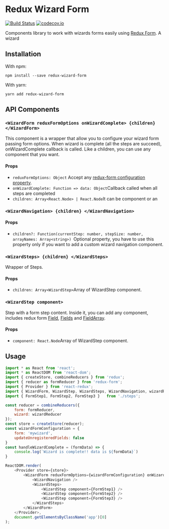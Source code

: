 Redux Wizard Form
=========================

[![Build Status](https://img.shields.io/travis/frankPairs/redux-wizard-form.svg)](https://travis-ci.org/frankPairs/redux-wizard-form)
[![codecov.io](https://codecov.io/gh/frankPairs/redux-wizard-form/branch/master/graph/badge.svg)](https://codecov.io/gh/frankPairs/redux-wizard-form)

Components library to work with wizards forms easily using  [Redux Form](https://github.com/erikras/redux-form). A wizard 

## Installation

With npm:
```
npm install --save redux-wizard-form
```
With yarn: 
```
yarn add redux-wizard-form
```

## API Components

### `<WizardForm reduxFormOptions onWizardComplete> {children} </WizardForm>`

This component is a wrapper that allow you to configure your wizard form passing form options. When wizard is complete (all the steps are succeed), onWizardComplete callback is called. Like a children, you can use any component that you want.

#### Props
* `reduxFormOptions: Object` Accept any [redux-form configuration property](https://redux-form.com/7.2.1/docs/api/reduxform.md/).
* `onWizardComplete: Function => data: Object`Callback called when all steps are completed
* `children: Array<React.Node> | React.Node`It can be component or an  

### `<WizardNavigation> {children} </WizardNavigation>`  

#### Props
* `children?: Function(currentStep: number, stepSize: number, arrayNames: Array<string>) `Optional property, you have to use this property only if you want to add a custom wizard navigation component.  

### `<WizardSteps> {children} </WizardSteps>`

Wrapper of Steps.  

#### Props
* `children: Array<WizardStep>`Array of WizardStep component.  

### `<WizardStep component>`

Step with a form step content. Inside it, you can add any component, includes redux form [Field](https://redux-form.com/7.2.1/docs/api/field.md/), [Fields](https://redux-form.com/7.2.1/docs/api/fields.md/) and  [FieldArray](https://redux-form.com/7.2.1/docs/api/fields.md/).  

#### Props
* `component: React.Node`Array of WizardStep component.  

## Usage
```js
import * as React from 'react';
import * as ReactDOM from 'react-dom';
import { createStore, combineReducers } from 'redux';
import { reducer as formReducer } from 'redux-form';
import { Provider } from 'react-redux';
import { WizardForm, WizardStep, WizardSteps, WizardNavigation, wizardReducer } from 'redux-wizard-form ';
import { FormStep1, FormStep2, FormStep3 }   from './steps';

const reducer = combineReducers({
	form: formReducer,
	wizard: wizardReducer
});
const store = createStore(reducer);
const wizardFormConfiguration = {
	form: 'mywizard',
	updateUnregisteredFields: false
}
const handleWizardComplete = (formData) => {
	console.log(`Wizard is complete!! data is ${formData}`)
}

ReactDOM.render(
	<Provider store={store}>
		<WizardForm reduxFormOptions={wizardFormConfiguration} onWizardComplete={handleWizardComplete}>
			<WizardNavigation />
			<WizardSteps>
				<WizardStep component={FormStep1} />
				<WizardStep component={FormStep2} />
				<WizardStep component={FormStep3} />
			</WizardSteps>
		</WizardForm>
	</Provider>,
	document.getElementsByClassName('app')[0]
);


```

